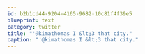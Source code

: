 ```yaml
---
id: b2b1cd44-9204-4165-9682-10c81f4f39e5
blueprint: text
category: twitter
title: "'@kimathomas I &lt;3 that city."
caption: "'@kimathomas I &lt;3 that city."
---
```

